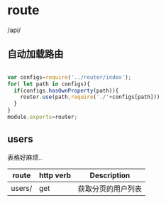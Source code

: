 route
============
/api/

## 自动加载路由
```js

var configs=require('../router/index');
for( let path in configs){
  if(configs.hasOwnProperty(path)){
    router.use(path,require('./'+configs[path]))
  }
}
module.exports=router;
```


## users
表格好麻烦..

| route | http verb |Description|
|-------|-----------|-----------|
|users/ | get       |获取分页的用户列表|







